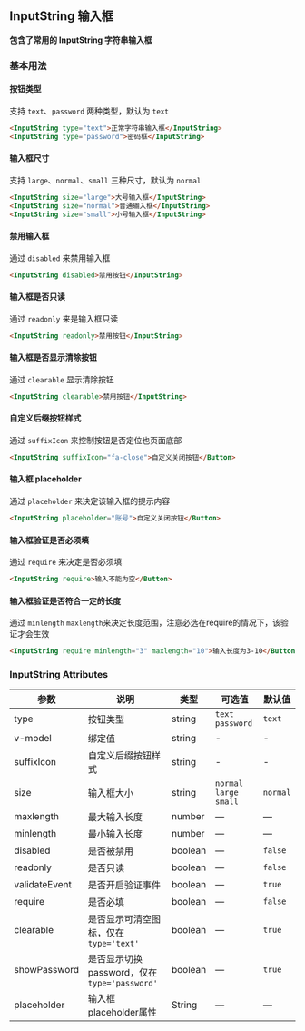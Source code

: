 ## InputString 输入框

**包含了常用的 InputString 字符串输入框**

### 基本用法

#### 按钮类型
支持 `text`、`password` 两种类型，默认为 `text`
```html
<InputString type="text">正常字符串输入框</InputString>
<InputString type="password">密码框</InputString>
```

#### 输入框尺寸
支持 `large`、`normal`、`small` 三种尺寸，默认为 `normal`
```html
<InputString size="large">大号输入框</InputString>
<InputString size="normal">普通输入框</InputString>
<InputString size="small">小号输入框</InputString>
```

#### 禁用输入框
通过 `disabled` 来禁用输入框
```html
<InputString disabled>禁用按钮</InputString>
```

#### 输入框是否只读
通过 `readonly` 来是输入框只读
```html
<InputString readonly>禁用按钮</InputString>
```

#### 输入框是否显示清除按钮
通过 `clearable` 显示清除按钮
```html
<InputString clearable>禁用按钮</InputString>
```

#### 自定义后缀按钮样式
通过 `suffixIcon` 来控制按钮是否定位也页面底部
```html
<InputString suffixIcon="fa-close">自定义关闭按钮</Button>
```
#### 输入框 placeholder
通过 `placeholder` 来决定该输入框的提示内容
```html
<InputString placeholder="账号">自定义关闭按钮</Button>
```

#### 输入框验证是否必须填
通过 `require` 来决定是否必须填
```html
<InputString require>输入不能为空</Button>
```

#### 输入框验证是否符合一定的长度
通过 `minlength` `maxlength`来决定长度范围，注意必选在require的情况下，该验证才会生效
```html
<InputString require minlength="3" maxlength="10">输入长度为3-10</Button>
```

### InputString Attributes

| 参数      | 说明    | 类型      | 可选值       | 默认值   |
|---------- |-------- |---------- |-------------  |-------- |
| type  | 按钮类型    | string   | `text` `password` | `text` |
| v-model | 绑定值    | string   | - | - |
| suffixIcon | 自定义后缀按钮样式 | string   | - | - |
| size  | 输入框大小    | string   | `normal` `large` `small` | `normal` |
| maxlength  | 最大输入长度   | number   | — | — |
| minlength  | 最小输入长度    | number   | — | — |
| disabled  | 是否被禁用   | boolean   | — | `false` |
| readonly  | 是否只读  | boolean   | — | `false` |
| validateEvent  | 是否开启验证事件  | boolean   | — | `true` |
| require  | 是否必填  | boolean   | — | `false` |
| clearable  | 是否显示可清空图标，仅在`type='text'`   | boolean   | — | `true` |
| showPassword  | 是否显示切换password，仅在`type='password'`   | boolean   | — | `true` |
| placeholder  | 输入框 placeholder属性   | String   | — | — |
